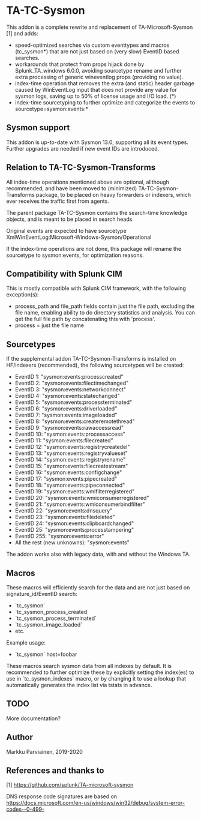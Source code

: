 # TA-TC-Sysmon

This addon is a complete rewrite and replacement of TA-Microsoft-Sysmon [1] and adds:

* speed-optimized searches via custom eventtypes and macros (tc_sysmon*) that are not just based on (very slow) EventID based searches. 
* workarounds that protect from props hijack done by Splunk_TA_windows 6.0.0, avoiding sourcetype rename and further extra processing of generic wineventlog props (providing no value).
* index-time operation that removes the extra (and static) header garbage caused by WinEventLog input that does not provide any value for sysmon logs, saving up to 50% of license usage and I/O load. (*)
* index-time sourcetyping to further optimize and categorize the events to sourcetype=sysmon:events:*


## Sysmon support

This addon is up-to-date with Sysmon 13.0, supporting all its event types. Further upgrades are needed if new event IDs are introduced.


## Relation to TA-TC-Sysmon-Transforms

All index-time operations mentioned above are optional, allthough recommended, and have been moved to (minimized) TA-TC-Sysmon-Transforms package, to be placed on heavy forwarders or indexers, which ever receives the traffic first from agents.

The parent package TA-TC-Sysmon contains the search-time knowledge objects, and is meant to be placed in search heads.

Original events are expected to have sourcetype XmlWinEventLog:Microsoft-Windows-Sysmon/Operational

If the index-time operations are not done, this package will rename the sourcetype to sysmon:events, for optimization reasons.


## Compatibility with Splunk CIM 

This is mostly compatible with Splunk CIM framework, with the following exception(s):

* process_path and file_path fields contain just the file path, excluding the file name, enabling ability to do directory statistics and analysis. You can get the full file path by concatenating this with 'process'.
* process = just the file name


## Sourcetypes

If the supplemental addon TA-TC-Sysmon-Transforms is installed on HF/indexers (recommended), the following sourcetypes will be created:

* EventID 1: "sysmon:events:processcreated"
* EventID 2: "sysmon:events:filectimechanged"
* EventID 3: "sysmon:events:networkconnect"
* EventID 4: "sysmon:events:statechanged"
* EventID 5: "sysmon:events:processterminated"
* EventID 6: "sysmon:events:driverloaded"
* EventID 7: "sysmon:events:imageloaded"
* EventID 8: "sysmon:events:createremotethread"
* EventID 9: "sysmon:events:rawaccessread"
* EventID 10: "sysmon:events:processaccess"
* EventID 11: "sysmon:events:filecreated"
* EventID 12: "sysmon:events:registrycreatedel"
* EventID 13: "sysmon:events:registryvalueset"
* EventID 14: "sysmon:events:registryrename"
* EventID 15: "sysmon:events:filecreatestream"
* EventID 16: "sysmon:events:configchange"
* EventID 17: "sysmon:events:pipecreated"
* EventID 18: "sysmon:events:pipeconnected"
* EventID 19: "sysmon:events:wmifilterregistered"
* EventID 20: "sysmon:events:wmiconsumerregistered"
* EventID 21: "sysmon:events:wmiconsumerbindfilter"
* EventID 22: "sysmon:events:dnsquery"
* EventID 23: "sysmon:events:filedeleted"
* EventID 24: "sysmon:events:clipboardchanged"
* EventID 25: "sysmon:events:processtampering"
* EventID 255: "sysmon:events:error"
* All the rest (new unknowns): "sysmon:events"

The addon works also with legacy data, with and without the Windows TA.


## Macros

These macros will efficiently search for the data and are not just based on signature_id/EventID search:

* \`tc_sysmon\`
* \`tc_sysmon_process_created\`
* \`tc_sysmon_process_terminated\`
* \`tc_sysmon_image_loaded\`
* etc.

Example usage:

* \`tc_sysmon\` host=foobar 

These macros search sysmon data from all indexes by default. It is recommended to further optimize these by explicitly setting the
index(es) to use in \`tc_sysmon_indexes\` macro, or by changing it to use a lookup that automatically generates
the index list via tstats in advance. 


## TODO

More documentation?


## Author

Markku Parviainen, 2019-2020


## References and thanks to

[1] https://github.com/splunk/TA-microsoft-sysmon

DNS response code signatures are based on https://docs.microsoft.com/en-us/windows/win32/debug/system-error-codes--0-499-
